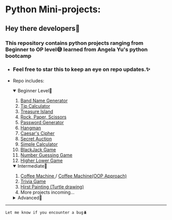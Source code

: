 # Python Mini-projects:

## Hey there developers🐍
###  This repository contains python projects ranging from Beginner to OP level😅 learned from Angela Yu's python bootcamp
- ### Feel free to star this to keep an eye on repo updates.✨  
- Repo includes:
    <details open>
        <summary>Beginner Level🐣</summary>
        <ol>
            <li>
                <a href="https://github.com/SlowFlash22/Python-Mini-Projects/tree/master/1.Band_Name_generator">
                    Band Name Generator
                </a>
            </li>
            <li>
                <a href="https://github.com/SlowFlash22/Python-Mini-Projects/tree/master/2.Tip_Calculator">
                    Tip Calculator
                </a>
            </li>
            <li>
                <a href="https://github.com/SlowFlash22/Python-Mini-Projects/tree/master/3.Treasure_Island">
                    Treasure Island
                </a>
            </li>                    
            <li>
                <a href="https://github.com/SlowFlash22/Python-Mini-Projects/tree/master/4.%20Rock%2C%20Paper%2C%20Scissors">
                    Rock, Paper, Scissors
                </a>
            </li> 
            <li>
                <a href="https://github.com/SlowFlash22/Python-Mini-Projects/tree/master/5.%20Password%20Generator">
                    Password Generator
                </a>
            </li> 
            <li>
                <a href="https://github.com/SlowFlash22/Python-Mini-Projects/tree/master/6.%20Hangman">
                    Hangman
                </a>
            </li> 
            <li>
                <a href="https://github.com/SlowFlash22/Python-Mini-Projects/tree/master/7.%20Caesar's%20Cipher">
                    Caesar's Cipher
                </a>
            </li>         
            <li>
                <a href="https://github.com/SlowFlash22/Python-Mini-Projects/tree/master/8.%20Secret%20Auction">
                    Secret Auction
                </a>
            </li> 
            <li>
                <a href="https://github.com/SlowFlash22/Python-Mini-Projects/tree/master/9.%20Simple%20Calculator">
                    Simple Calculator
                </a>
            </li>
            <li>
                <a href="https://github.com/SlowFlash22/Python-Mini-Projects/tree/master/10.%20BlackJack">
                    BlackJack Game
                </a>
            </li>
            <li>
                <a href="https://github.com/SlowFlash22/Python-Mini-Projects/tree/master/11.%20Number%20Guessing%20Game">
                    Number Guessing Game
                </a>
            </li>
            <li>
                <a href="https://github.com/SlowFlash22/Python-Mini-Projects/tree/master/12.%20Higher%20Lower%20Game">
                    Higher Lower Game
                </a>
            </li>
        </ol>

    </details>

    <details open>
        <summary>Intermediate🐤</summary>
        <ol>
            <li>
                <a href="https://github.com/SlowFlash22/Python-Mini-Projects/tree/master/13.%20Coffee%20Machine">
                    Coffee Machine
                </a> /
                <a href="https://github.com/SlowFlash22/Python-Mini-Projects/tree/master/13.%20Coffee%20Machine/OOP%20Approach">
                    Coffee Machine(OOP Approach)
                </a>
            </li>
            <li>
                <a href="https://github.com/SlowFlash22/Python-Mini-Projects/tree/master/14.%20Trivia%20Game">
                    Trivia Game
                </a>
            </li>
            <li>
                <a href="https://github.com/SlowFlash22/Python-Mini-Projects/tree/master/14.%20Hirst%20Painting">
                    Hirst Painting (Turtle drawing)
                </a>
            </li>
            <li>
                More projects incoming...
            </li>
        </ol>
    </details>

    <details>
        <summary>Advanced🐥</summary>


            This Repo's owner in intermediate phase, try after sometime and you'll see some content here.
    </details>

---  

```Let me know if you encounter a bug🪲 ```
